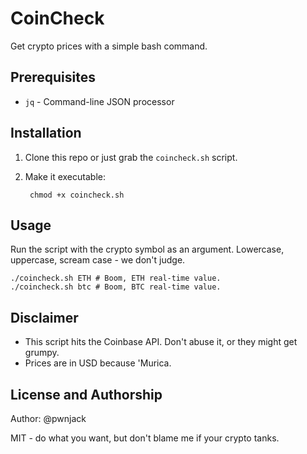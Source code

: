 # CoinCheck

Get crypto prices with a simple bash command.

## Prerequisites

- `jq` - Command-line JSON processor

## Installation

1. Clone this repo or just grab the `coincheck.sh` script.
2. Make it executable:

        chmod +x coincheck.sh

## Usage

Run the script with the crypto symbol as an argument. Lowercase, uppercase, scream case - we don't judge.

    ./coincheck.sh ETH # Boom, ETH real-time value.
    ./coincheck.sh btc # Boom, BTC real-time value.

## Disclaimer

- This script hits the Coinbase API. Don't abuse it, or they might get grumpy.
- Prices are in USD because 'Murica.

## License and Authorship

Author: @pwnjack

MIT - do what you want, but don't blame me if your crypto tanks.